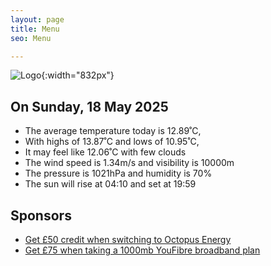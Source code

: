 ```yaml
---
layout: page
title: Menu
seo: Menu

---
```


![Logo](/images/logo.jpg){:width="832px"}

<!-- weather_marker starts -->
## On Sunday, 18 May 2025

- The average temperature today is 12.89˚C,
- With highs of 13.87˚C and lows of 10.95˚C,
- It may feel like 12.06˚C with few clouds
- The wind speed is 1.34m/s and visibility is 10000m
- The pressure is 1021hPa and humidity is 70%
- The sun will rise at 04:10 and set at 19:59

<!-- weather_marker ends -->

## Sponsors

- [Get £50 credit when switching to Octopus Energy](https://bit.ly/3oD1nnS)
- [Get £75 when taking a 1000mb YouFibre broadband plan](https://aklam.io/91zWhU?)
